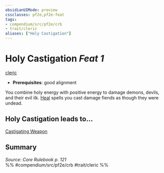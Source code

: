 ```yaml
---
obsidianUIMode: preview
cssclasses: pf2e,pf2e-feat
tags:
- compendium/src/pf2e/crb
- trait/cleric
aliases: ["Holy Castigation"]
---
```

# Holy Castigation  *Feat 1*  
[cleric](rules/traits/cleric.md "Cleric Class Trait")  

- **Prerequisites**: good alignment

You combine holy energy with positive energy to damage demons, devils, and their evil ilk. [Heal](compendium/spells/heal.md) spells you cast damage fiends as though they were undead.

## Holy Castigation leads to...

[Castigating Weapon](compendium/feats/castigating-weapon.md)

## Summary

*Source: Core Rulebook p. 121*  
%% #compendium/src/pf2e/crb #trait/cleric %%